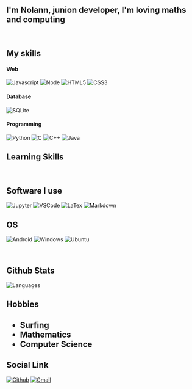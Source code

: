 ## I'm Nolann, junion developer, I'm loving maths and computing
<br>
<h2>My skills</h2>
  <p>
  <h4>Web</h4>
    <p>
      <img alt="Javascript" src="https://img.shields.io/badge/JavaScript-F7DF1E?style=for-the-badge&logo=javascript&logoColor=black" />
      <img alt="Node" src="https://img.shields.io/badge/Node.js-43853D?style=for-the-badge&logo=node.js&logoColor=white" />
      <img alt="HTML5" src="https://img.shields.io/badge/HTML5-E34F26?style=for-the-badge&logo=html5&logoColor=white" />
      <img alt="CSS3" src="https://img.shields.io/badge/CSS3-1572B6?style=for-the-badge&logo=css3&logoColor=white" />
    </p>  
<h4>Database</h4>
   <p>
      <img alt="SQLite" src="https://img.shields.io/badge/SQLite-07405E?style=for-the-badge&logo=sqlite&logoColor=white" />
   </p>  
<h4>Programming</h4>
  <p>
    <img alt="Python" src="https://img.shields.io/badge/Python-3776AB?style=for-the-badge&logo=python&logoColor=white" />
    <img alt="C" src="https://img.shields.io/badge/C-00599C?style=for-the-badge&logo=c&logoColor=white" />
    <img alt="C++" src="https://img.shields.io/badge/C%2B%2B-00599C?style=for-the-badge&logo=c%2B%2B&logoColor=white" />
    <img alt="Java" src="https://img.shields.io/badge/Java-ED8B00?style=for-the-badge&logo=java&logoColor=white" />
  </p>
  
  <h2>Learning Skills</h2>
  <p>
    <img alt="" src="https://img.shields.io/badge/MySQL-00000F?style=for-the-badge&logo=mysql&logoColor=white" />
    <img alt="" src="https://img.shields.io/badge/PHP-777BB4?style=for-the-badge&logo=php&logoColor=white" />
  </p>
  </h3>
  
  <h2>Software I use </h2>
  <p>
    <img alt="Jupyter" src="https://img.shields.io/badge/Made%20with-Jupyter-orange?style=for-the-badge&logo=Jupyter" />
    <img alt="VSCode" src="https://img.shields.io/badge/Made%20for-VSCode-1f425f.svg" />
    <img alt="LaTex" src="https://img.shields.io/badge/Made%20with-LaTeX-1f425f.svg" />
    <img alt="Markdown" src="https://img.shields.io/badge/Made%20with-Markdown-1f425f.svg" />
  </p>
  
  <h2>OS</h2>
  <p>
    <img alt="Android" src="https://img.shields.io/badge/Android-3DDC84?style=for-the-badge&logo=android&logoColor=white" />
    <img alt="Windows" src="https://img.shields.io/badge/Windows-0078D6?style=for-the-badge&logo=windows&logoColor=white" />
    <img alt="Ubuntu" src="https://img.shields.io/badge/Ubuntu-E95420?style=for-the-badge&logo=ubuntu&logoColor=white" />
  </p>
  <br>
  <h2> Github Stats </h2>
  <img alt="Languages" src="https://github-readme-stats.vercel.app/api/top-langs/?username=nolannC&theme=blue-green" />
  
 <h2> Hobbies<h2>
  <p>
    <ul>
      <li>Surfing</li>
      <li>Mathematics</li>
      <li>Computer Science</li>
  </ul>
  </p>
  <h2>Social Link</h2> 
 
<p><a href="https://github.com/nolannC" target="_blank"><img alt="Github" src="https://img.shields.io/badge/GitHub-%2312100E.svg?&style=for-the-badge&logo=Github&logoColor=white" /></a>
  <a href="https://mail.google.com/mail/?view=cm&fs=1&to=nolann.coll@gmail.com" target="_blank"><img alt="Gmail" src="https://img.shields.io/badge/Gmail-D14836?style=for-the-badge&logo=gmail&logoColor=white" /></a>
</p>
  
  <!--
**nolannC/nolannC** is a ✨ _special_ ✨ repository because its `README.md` (this file) appears on your GitHub profile.

Here are some ideas to get you started:

- 🔭 I’m currently working on ...
- 🌱 I’m currently learning ...
- 👯 I’m looking to collaborate on ...
- 🤔 I’m looking for help with ...
- 💬 Ask me about ...
- 📫 How to reach me: ...
- 😄 Pronouns: ...
- ⚡ Fun fact: ...
-->
